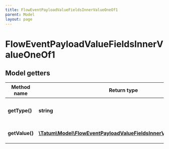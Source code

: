 ```yaml
---
title: FlowEventPayloadValueFieldsInnerValueOneOf1
parent: Model
layout: page
---
```


# FlowEventPayloadValueFieldsInnerValueOneOf1

## Model getters

Method name | Return type | Description | Notes
------------ | ------------- | ------------- | -------------
**getType()** | **string** | Type of the value <br>Example: `Optional` | [optional]
**getValue()** | [**\Tatum\Model\FlowEventPayloadValueFieldsInnerValueOneOf1Value**](../FlowEventPayloadValueFieldsInnerValueOneOf1Value) |  <br>Example: `null` | [optional]

